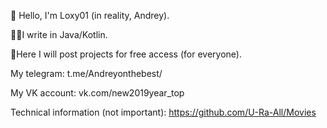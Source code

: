 👋 Hello, I'm Loxy01 (in reality, Andrey).

👨‍💻I write in Java/Kotlin.

👐Here I will post projects for free access (for everyone).

My telegram: t.me/Andreyonthebest/

My VK account: vk.com/new2019year_top








Technical information (not important):
https://github.com/U-Ra-All/Movies
